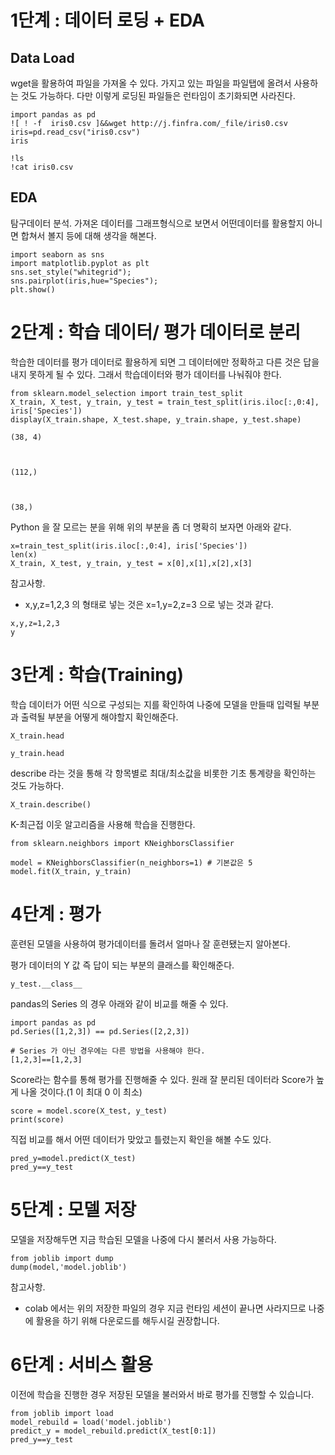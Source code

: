 # 1단계 : 데이터 로딩 + EDA
## Data Load

wget을 활용하여 파일을 가져올 수 있다. 가지고 있는 파일을 파일탭에 올려서 사용하는 것도 가능하다. 다만 이렇게 로딩된 파일들은 런타임이 초기화되면 사라진다.


```
import pandas as pd
![ ! -f  iris0.csv ]&&wget http://j.finfra.com/_file/iris0.csv
iris=pd.read_csv("iris0.csv")
iris
```


```
!ls
!cat iris0.csv
```

## EDA 
탐구데이터 분석. 가져온 데이터를 그래프형식으로 보면서 어떤데이터를 활용할지 아니면 합쳐서 볼지 등에 대해 생각을 해본다.


```
import seaborn as sns
import matplotlib.pyplot as plt
sns.set_style("whitegrid");
sns.pairplot(iris,hue="Species");
plt.show()
```

# 2단계 : 학습 데이터/ 평가 데이터로 분리

학습한 데이터를 평가 데이터로 활용하게 되면 그 데이터에만 정확하고 다른 것은 답을 내지 못하게 될 수 있다. 그래서 학습데이터와 평가 데이터를 나눠줘야 한다.


```
from sklearn.model_selection import train_test_split
X_train, X_test, y_train, y_test = train_test_split(iris.iloc[:,0:4], iris['Species'])
display(X_train.shape, X_test.shape, y_train.shape, y_test.shape)

```


    (38, 4)



    (112,)



    (38,)


Python 을 잘 모르는 분을 위해 위의 부분을 좀 더 명확히 보자면 아래와 같다.


```
x=train_test_split(iris.iloc[:,0:4], iris['Species'])
len(x)
X_train, X_test, y_train, y_test = x[0],x[1],x[2],x[3]

```

참고사항.
- x,y,z=1,2,3 의 형태로 넣는 것은 x=1,y=2,z=3 으로 넣는 것과 같다.


```
x,y,z=1,2,3
y
```

# 3단계 : 학습(Training)


학습 데이터가 어떤 식으로 구성되는 지를 확인하여 나중에 모델을 만들때 입력될 부분과 출력될 부분을 어떻게 해야할지 확인해준다.


```
X_train.head
```


```
y_train.head
```

describe 라는 것을 통해 각 항목별로 최대/최소값을 비롯한 기초 통계량을 확인하는 것도 가능하다.


```
X_train.describe()
```

K-최근접 이웃 알고리즘을 사용해 학습을 진행한다.


```
from sklearn.neighbors import KNeighborsClassifier

model = KNeighborsClassifier(n_neighbors=1) # 기본값은 5
model.fit(X_train, y_train)
```

# 4단계 : 평가
훈련된 모델을 사용하여 평가데이터를 돌려서 얼마나 잘 훈련됐는지 알아본다.

평가 데이터의 Y 값 즉 답이 되는 부분의 클래스를 확인해준다.


```
y_test.__class__

```

pandas의 Series 의 경우 아래와 같이 비교를 해줄 수 있다.


```
import pandas as pd
pd.Series([1,2,3]) == pd.Series([2,2,3])
```


```
# Series 가 아닌 경우에는 다른 방법을 사용해야 한다.
[1,2,3]==[1,2,3]
```

Score라는 함수를 통해 평가를 진행해줄 수 있다. 원래 잘 분리된 데이터라 Score가 높게 나올 것이다.(1 이 최대 0 이 최소)


```
score = model.score(X_test, y_test)
print(score)
```

직접 비교를 해서 어떤 데이터가 맞았고 틀렸는지 확인을 해볼 수도 있다.


```
pred_y=model.predict(X_test)
pred_y==y_test
```

# 5단계 : 모델 저장
모델을 저장해두면 지금 학습된 모델을 나중에 다시 불러서 사용 가능하다.



```
from joblib import dump
dump(model,'model.joblib')
```

참고사항.
- colab 에서는 위의 저장한 파일의 경우 지금 런타임 세션이 끝나면 사라지므로 나중에 활용을 하기 위해 다운로드를 해두시길 권장합니다.

# 6단계 : 서비스 활용


이전에 학습을 진행한 경우 저장된 모델을 불러와서 바로 평가를 진행할 수 있습니다.


```
from joblib import load
model_rebuild = load('model.joblib') 
predict_y = model_rebuild.predict(X_test[0:1])
pred_y==y_test
```


```

```
